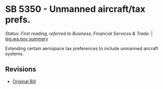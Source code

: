 # SB 5350 - Unmanned aircraft/tax prefs.
*Status: First reading, referred to Business, Financial Services & Trade.* | [leg.wa.gov summary](https://app.leg.wa.gov/billsummary?BillNumber=5350&Year=2021)

Extending certain aerospace tax preferences to include unmanned aircraft systems.

## Revisions
* [Original Bill](1/)
